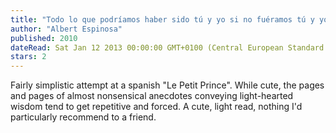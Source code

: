 ```yaml
---
title: "Todo lo que podríamos haber sido tú y yo si no fuéramos tú y yo"
author: "Albert Espinosa"
published: 2010
dateRead: Sat Jan 12 2013 00:00:00 GMT+0100 (Central European Standard Time)
stars: 2
---
```

Fairly simplistic attempt at a spanish "Le Petit Prince". While cute, the pages and pages of almost nonsensical anecdotes conveying light-hearted wisdom tend to get repetitive and forced. A cute, light read, nothing I'd particularly recommend to a friend.
